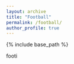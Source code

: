 ```yaml
---
layout: archive
title: "Football"
permalink: /football/
author_profile: true
---
```


{% include base_path %}

footi
